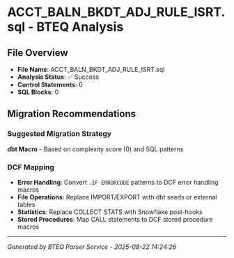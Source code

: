 # ACCT_BALN_BKDT_ADJ_RULE_ISRT.sql - BTEQ Analysis

## File Overview
- **File Name**: ACCT_BALN_BKDT_ADJ_RULE_ISRT.sql
- **Analysis Status**: ✅ Success
- **Control Statements**: 0
- **SQL Blocks**: 0

## Migration Recommendations

### Suggested Migration Strategy
**dbt Macro** - Based on complexity score (0) and SQL patterns

### DCF Mapping
- **Error Handling**: Convert `.IF ERRORCODE` patterns to DCF error handling macros
- **File Operations**: Replace IMPORT/EXPORT with dbt seeds or external tables
- **Statistics**: Replace COLLECT STATS with Snowflake post-hooks
- **Stored Procedures**: Map CALL statements to DCF stored procedure macros

---

*Generated by BTEQ Parser Service - 2025-08-22 14:24:26*
